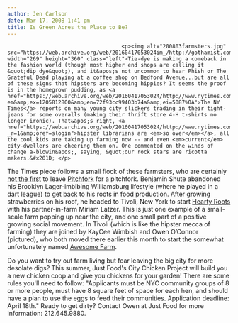 ```yaml
---
author: Jen Carlson
date: Mar 17, 2008 1:41 pm
title: Is Green Acres the Place to Be?
---
```


	
										<p><img alt="200803farmsters.jpg" src="https://web.archive.org/web/20160417053024im_/http://gothamist.com/attachments/arts_jen/200803farmsters.jpg" width="269" height="360" class="left">Tie-dye is making a comeback in the fashion world (though most higher end shops are calling it &quot;dip dye&quot;), and it&apos;s not uncommon to hear Phish or The Grateful Dead playing at a coffee shop on Bedford Avenue...but are all of these signs that hipsters are becoming hippies? It seems the proof is in the homegrown pudding, as <a href="https://web.archive.org/web/20160417053024/http://www.nytimes.com/2008/03/16/fashion/16farmer.html?em&amp;ex=1205812800&amp;en=72f93cc99403b74a&amp;ei=5087%0A">The NY Times</a> reports on many young city slickers trading in their tight-jeans for some overalls (making their thrift store 4-H t-shirts no longer ironic). That&apos;s right, <a href="https://web.archive.org/web/20160417053024/http://www.nytimes.com/2007/07/08/fashion/08librarian.html?_r=1&amp;oref=slogin">hipster librarians are <em>so over</em></a>, all the cool kids are taking up farming now -- and even <em>current</em> city-dwellers are cheering them on. One commented on the winds of change a-blowin&apos;, saying, &quot;our rock stars are ricotta makers.&#x201D; </p>

<p>The Times piece follows a small flock of these farmsters, who are certainly <a href="https://web.archive.org/web/20160417053024/http://audubonmagazine.org/features0703/cuisine.html">not the first</a> to leave <a href="https://web.archive.org/web/20160417053024/http://Pitchforkmedia.com/">Pitchfork</a> for a pitchfork. Benjamin Shute abandoned his Brooklyn Lager-imbibing Williamsburg lifestyle (where he played in a dart league) to get back to his roots in food production. After growing strawberries on his roof, he headed to Tivoli, New York to start <a href="https://web.archive.org/web/20160417053024/http://www.heartyroots.com/">Hearty Roots</a> with his partner-in-farm Miriam Latzer. This is just one example of a small-scale farm popping up near the city, and one small part of a positive growing social movement. In Tivoli (which is like the hipster mecca of farming) they are joined by KayCee Wimbish and Owen O&#x2019;Connor (pictured), who both moved there earlier this month to start the somewhat unfortunately named <a href="https://web.archive.org/web/20160417053024/http://www.awesomefarmny.com/">Awesome Farm</a>. </p>

<p>Do you want to try out farm living but fear leaving the big city for more desolate digs? This summer, Just Food&apos;s City Chicken Project will build you a new chicken coop and give you chickens for your garden!  There are some rules you&apos;ll need to follow: &quot;Applicants must be NYC community groups of 8 or more people, must have 8 square feet of space for each hen, and should have a plan to use the eggs to feed their communities.  Application deadline: April 18th.&quot; Ready to get dirty?  Contact Owen at Just Food for more information: 212.645.9880.</p>					
										
									
				